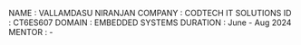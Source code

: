 NAME     : VALLAMDASU NIRANJAN
COMPANY  : CODTECH IT SOLUTIONS 
ID       : CT6ES607
DOMAIN   : EMBEDDED SYSTEMS
DURATION : June - Aug 2024
MENTOR   : -
